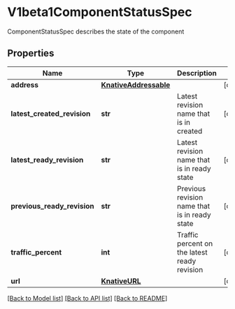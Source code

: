# V1beta1ComponentStatusSpec

ComponentStatusSpec describes the state of the component
## Properties
Name | Type | Description | Notes
------------ | ------------- | ------------- | -------------
**address** | [**KnativeAddressable**](KnativeAddressable.md) |  | [optional] 
**latest_created_revision** | **str** | Latest revision name that is in created | [optional] 
**latest_ready_revision** | **str** | Latest revision name that is in ready state | [optional] 
**previous_ready_revision** | **str** | Previous revision name that is in ready state | [optional] 
**traffic_percent** | **int** | Traffic percent on the latest ready revision | [optional] 
**url** | [**KnativeURL**](KnativeURL.md) |  | [optional] 

[[Back to Model list]](../README.md#documentation-for-models) [[Back to API list]](../README.md#documentation-for-api-endpoints) [[Back to README]](../README.md)


